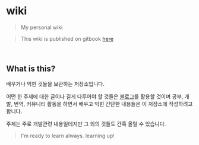 # wiki
> My personal wiki

> This wiki is published on gitbook [here](https://wiki.mingrammer.com)

<br>

## What is this?

배우거나 익힌 것들을 보관하는 저장소입니다.

어떤 한 주제에 대한 글이나 길게 다루어야 할 것들은 [블로그](http://mingrammer.com)를 활용할 것이며 공부, 개발, 번역, 커뮤니티 활동을 하면서 배우고 익힌 간단한 내용들은 이 저장소에 작성하려고 합니다.

주제는 주로 개발관련 내용일테지만 그 외의 것들도 간혹 올릴 수 있습니다.

> I'm ready to learn always. learning up!
